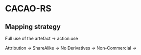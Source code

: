 # CACAO-RS

## Mapping strategy

Full use of the artefact -> action:use

Attribution -> 
ShareAlike ->
No Derivatives ->
Non-Commercial ->
